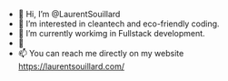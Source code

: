 - 👋 Hi, I’m @LaurentSouillard
- 👀 I’m interested in cleantech and eco-friendly coding.
- 🌱 I’m currently workimg in Fullstack development.
- 💞️
- 📫 You can reach me directly on my website https://laurentsouillard.com/

<!---
LaurentSouillard/LaurentSouillard is a ✨ special ✨ repository because its `README.md` (this file) appears on your GitHub profile.
You can click the Preview link to take a look at your changes.
--->
